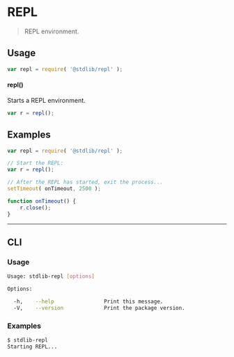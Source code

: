 # REPL

> REPL environment.


<!-- <usage> -->

## Usage

``` javascript
var repl = require( '@stdlib/repl' );
```

#### repl()

Starts a REPL environment.

``` javascript
var r = repl();
```

<!-- </usage> -->


<!-- <examples> -->

## Examples

``` javascript
var repl = require( '@stdlib/repl' );

// Start the REPL:
var r = repl();

// After the REPL has started, exit the process...
setTimeout( onTimeout, 2500 );

function onTimeout() {
    r.close();
}
```

<!-- </examples> -->


---

<!-- <cli> -->

## CLI

<!-- <usage> -->

### Usage

``` bash
Usage: stdlib-repl [options]

Options:

  -h,    --help                Print this message.
  -V,    --version             Print the package version.
```

<!-- </usage> -->

<!-- <examples> -->

### Examples

``` bash
$ stdlib-repl
Starting REPL...
```

<!-- </examples> -->

<!-- </cli> -->


<!-- <links> -->

<!-- </links> -->
